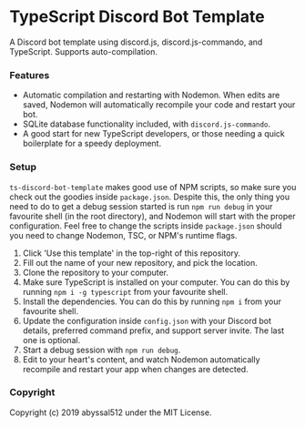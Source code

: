 # TypeScript Discord Bot Template
A Discord bot template using discord.js, discord.js-commando, and TypeScript. Supports auto-compilation.

### Features
- Automatic compilation and restarting with Nodemon. When edits are saved, Nodemon will automatically recompile your code and restart your bot.
- SQLite database functionality included, with `discord.js-commando`.
- A good start for new TypeScript developers, or those needing a quick boilerplate for a speedy deployment.

### Setup
`ts-discord-bot-template` makes good use of NPM scripts, so make sure you check out the goodies inside `package.json`. Despite this, the only thing
you need to do to get a debug session started is run `npm run debug` in your favourite shell (in the root directory), and Nodemon will start with the proper configuration.
Feel free to change the scripts inside `package.json` should you need to change Nodemon, TSC, or NPM's runtime flags.

1) Click 'Use this template' in the top-right of this repository.
2) Fill out the name of your new repository, and pick the location.
3) Clone the repository to your computer.
4) Make sure TypeScript is installed on your computer. You can do this by running `npm i -g typescript` from your favourite shell.
5) Install the dependencies. You can do this by running `npm i` from your favourite shell.
6) Update the configuration inside `config.json` with your Discord bot details, preferred command prefix, and support server invite. The last one is optional.
7) Start a debug session with `npm run debug`.
8) Edit to your heart's content, and watch Nodemon automatically recompile and restart your app when changes are detected.


### Copyright
Copyright (c) 2019 abyssal512 under the MIT License.
